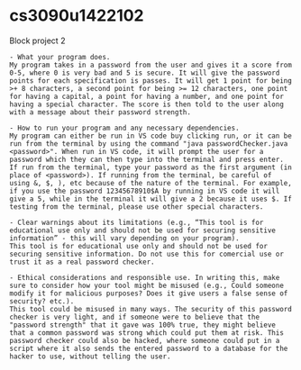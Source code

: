 # cs3090u1422102
Block project 2


    - What your program does.
    My program takes in a password from the user and gives it a score from 0-5, where 0 is very bad and 5 is secure. It will give the password points for each specification is passes. It will get 1 point for being >+ 8 characters, a second point for being >= 12 characters, one point for having a capital, a point for having a number, and one point for having a special character. The score is then told to the user along with a message about their password strength.
    
    - How to run your program and any necessary dependencies.
    My program can either be run in VS code buy clicking run, or it can be run from the terminal by using the command "java passwordChecker.java <password>". When run in VS code, it will prompt the user for a password which they can then type into the terminal and press enter. If run from the terminal, type your password as the first argument (in place of <password>). If running from the terminal, be careful of using &, $, ), etc because of the nature of the terminal. For example, if you use the password 12345678910$A by running in VS code it will give a 5, while in the terminal it will give a 2 because it uses $. If testing from the terminal, please use other special characters.
    
    - Clear warnings about its limitations (e.g., “This tool is for educational use only and should not be used for securing sensitive information” - this will vary depending on your program).
    This tool is for educational use only and should not be used for securing sensitive information. Do not use this for comercial use or trust it as a real password checker.
    
    - Ethical considerations and responsible use. In writing this, make sure to consider how your tool might be misused (e.g., Could someone modify it for malicious purposes? Does it give users a false sense of security? etc.).
    This tool could be misused in many ways. The security of this password checker is very light, and if someone were to believe that the "password strength" that it gave was 100% true, they might believe that a common password was strong which could put them at risk. This password checker could also be hacked, where someone could put in a script where it also sends the entered password to a database for the hacker to use, without telling the user.